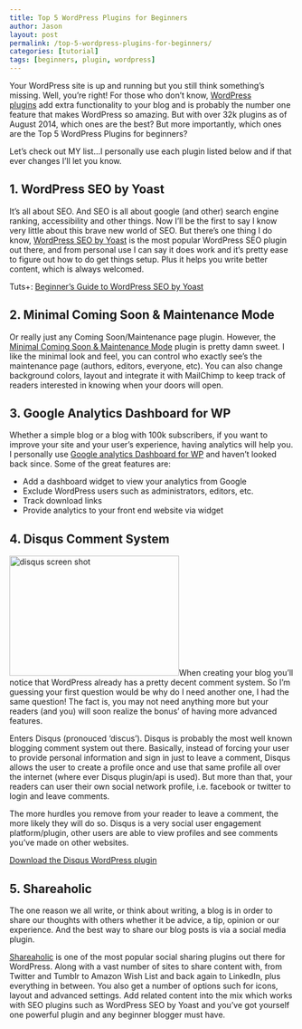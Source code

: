 ```yaml
---
title: Top 5 WordPress Plugins for Beginners
author: Jason
layout: post
permalink: /top-5-wordpress-plugins-for-beginners/
categories: [tutorial]
tags: [beginners, plugin, wordpress]
---
```

Your WordPress site is up and running but you still think something&#8217;s missing. Well, you&#8217;re right! For those who don&#8217;t know, <a title="WordPress plugins" href="https://wordpress.org/plugins/" target="_blank">WordPress plugins</a> add extra functionality to your blog and is probably the number one feature that makes WordPress so amazing. But with over 32k plugins as of August 2014, which ones are the best? But more importantly, which ones are the Top 5 WordPress Plugins for beginners?

<!--more-->

Let&#8217;s check out MY list&#8230;I personally use each plugin listed below and if that ever changes I&#8217;ll let you know.

## 1. WordPress SEO by Yoast

It&#8217;s all about SEO. And SEO is all about google (and other) search engine ranking, accessibility and other things. Now I&#8217;ll be the first to say I know very little about this brave new world of SEO. But there&#8217;s one thing I do know, <a title="Yoast" href="https://yoast.com/wordpress/plugins/seo/" target="_blank">WordPress SEO by Yoast</a> is the most popular WordPress SEO plugin out there, and from personal use I can say it does work and it&#8217;s pretty ease to figure out how to do get things setup. Plus it helps you write better content, which is always welcomed.

Tuts+: <a title="Tuts+" href="http://code.tutsplus.com/tutorials/the-beginners-guide-to-wordpress-seo-by-yoast-on-page-seo--wp-35176" target="_blank">Beginner&#8217;s Guide to WordPress SEO by Yoast</a>

## 2. Minimal Coming Soon & Maintenance Mode

Or really just any Coming Soon/Maintenance page plugin. However, the <a title="Maintenance Mode" href="https://wordpress.org/plugins/minimal-coming-soon-maintenance-mode/" target="_blank">Minimal Coming Soon & Maintenance Mode</a> plugin is pretty damn sweet. I like the minimal look and feel, you can control who exactly see&#8217;s the maintenance page (authors, editors, everyone, etc). You can also change background colors, layout and integrate it with MailChimp to keep track of readers interested in knowing when your doors will open.

## 3. Google Analytics Dashboard for WP

Whether a simple blog or a blog with 100k subscribers, if you want to improve your site and your user&#8217;s experience, having analytics will help you. I personally use <a title="Google Analytics Dashboard" href="https://wordpress.org/plugins/google-analytics-dashboard-for-wp/" target="_blank">Google analytics Dashboard for WP</a> and haven&#8217;t looked back since. Some of the great features are:

  * Add a dashboard widget to view your analytics from Google
  * Exclude WordPress users such as administrators, editors, etc.
  * Track download links
  * Provide analytics to your front end website via widget

## 4. Disqus Comment System

<img class="alignleft size-medium wp-image-88" src="http://jasoncarter.io/wordpress/wp-content/uploads/2014/08/disqus_screenshot-300x212.png" alt="disqus screen shot" width="300" height="212" />When creating your blog you&#8217;ll notice that WordPress already has a pretty decent comment system. So I&#8217;m guessing your first question would be why do I need another one, I had the same question! The fact is, you may not need anything more but your readers (and you) will soon realize the bonus&#8217; of having more advanced features.

Enters Disqus (pronouced &#8216;discus&#8217;). Disqus is probably the most well known blogging comment system out there. Basically, instead of forcing your user to provide personal information and sign in just to leave a comment, Disqus allows the user to create a profile once and use that same profile all over the internet (where ever Disqus plugin/api is used). But more than that, your readers can user their own social network profile, i.e. facebook or twitter to login and leave comments.

The more hurdles you remove from your reader to leave a comment, the more likely they will do so. Disqus is a very social user engagement platform/plugin, other users are able to view profiles and see comments you&#8217;ve made on other websites.

<a title="Disqus" href="http://wordpress.org/plugins/disqus-comment-system/" target="_blank">Download the Disqus WordPress plugin</a>

## 5. Shareaholic

The one reason we all write, or think about writing, a blog is in order to share our thoughts with others whether it be advice, a tip, opinion or our experience. And the best way to share our blog posts is via a social media plugin.

<a href="http://wordpress.org/plugins/shareaholic/" target="_blank">Shareaholic</a> is one of the most popular social sharing plugins out there for WordPress. Along with a vast number of sites to share content with, from Twitter and Tumblr to Amazon Wish List and back again to LinkedIn, plus everything in between. You also get a number of options such for icons, layout and advanced settings. Add related content into the mix which works with SEO plugins such as WordPress SEO by Yoast and you&#8217;ve got yourself one powerful plugin and any beginner blogger must have.